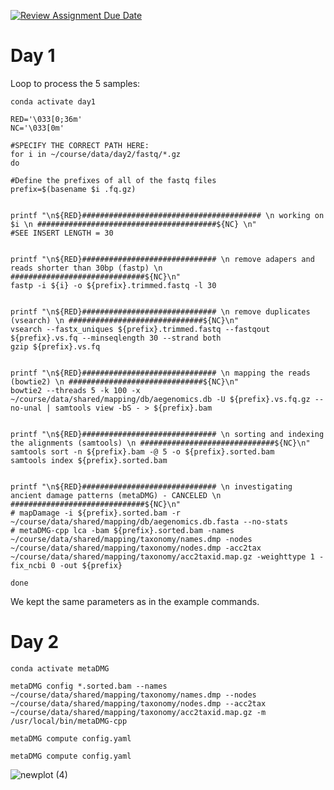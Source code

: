 [![Review Assignment Due Date](https://classroom.github.com/assets/deadline-readme-button-24ddc0f5d75046c5622901739e7c5dd533143b0c8e959d652212380cedb1ea36.svg)](https://classroom.github.com/a/-7_RZisP)

# Day 1


Loop to process the 5 samples:
```
conda activate day1

RED='\033[0;36m'
NC='\033[0m'

#SPECIFY THE CORRECT PATH HERE:
for i in ~/course/data/day2/fastq/*.gz
do

#Define the prefixes of all of the fastq files
prefix=$(basename $i .fq.gz)


printf "\n${RED}######################################## \n working on $i \n ########################################${NC} \n"
#SEE INSERT LENGTH = 30


printf "\n${RED}############################## \n remove adapers and reads shorter than 30bp (fastp) \n ##############################${NC}\n"
fastp -i ${i} -o ${prefix}.trimmed.fastq -l 30


printf "\n${RED}############################## \n remove duplicates (vsearch) \n ##############################${NC}\n"
vsearch --fastx_uniques ${prefix}.trimmed.fastq --fastqout ${prefix}.vs.fq --minseqlength 30 --strand both
gzip ${prefix}.vs.fq


printf "\n${RED}############################## \n mapping the reads (bowtie2) \n ##############################${NC}\n"
bowtie2 --threads 5 -k 100 -x ~/course/data/shared/mapping/db/aegenomics.db -U ${prefix}.vs.fq.gz --no-unal | samtools view -bS - > ${prefix}.bam


printf "\n${RED}############################## \n sorting and indexing the alignments (samtools) \n ##############################${NC}\n"
samtools sort -n ${prefix}.bam -@ 5 -o ${prefix}.sorted.bam
samtools index ${prefix}.sorted.bam


printf "\n${RED}############################## \n investigating ancient damage patterns (metaDMG) - CANCELED \n ##############################${NC}\n"
# mapDamage -i ${prefix}.sorted.bam -r ~/course/data/shared/mapping/db/aegenomics.db.fasta --no-stats
# metaDMG-cpp lca -bam ${prefix}.sorted.bam -names ~/course/data/shared/mapping/taxonomy/names.dmp -nodes ~/course/data/shared/mapping/taxonomy/nodes.dmp -acc2tax ~/course/data/shared/mapping/taxonomy/acc2taxid.map.gz -weighttype 1 -fix_ncbi 0 -out ${prefix}

done
```

We kept the same parameters as in the example commands. 

# Day 2

```
conda activate metaDMG

metaDMG config *.sorted.bam --names ~/course/data/shared/mapping/taxonomy/names.dmp --nodes ~/course/data/shared/mapping/taxonomy/nodes.dmp --acc2tax ~/course/data/shared/mapping/taxonomy/acc2taxid.map.gz -m /usr/local/bin/metaDMG-cpp

metaDMG compute config.yaml

metaDMG compute config.yaml 
```

![newplot (4)](https://github.com/GeoGenetics-edu/case-study-data-processing-documentation-team3/assets/48062644/8ce1f1a7-667f-42aa-8e27-c4b97496cb88)

